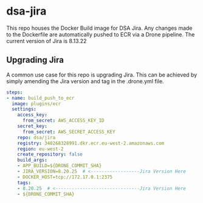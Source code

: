 # dsa-jira
This repo houses the Docker Build image for DSA Jira. Any changes made to the Dockerfile are automatically pushed to ECR via a Drone pipeline. The current version of Jira is 8.13.22

## Upgrading Jira
A common use case for this repo is upgrading Jira. This can be achieved by simply amending the Jira version and tag in the .drone.yml file.
```yaml
steps:
- name: build_push_to_ecr
  image: plugins/ecr
  settings:
    access_key:
      from_secret: AWS_ACCESS_KEY_ID
    secret_key:
      from_secret: AWS_SECRET_ACCESS_KEY
    repo: dsa/jira
    registry: 340268328991.dkr.ecr.eu-west-2.amazonaws.com
    region: eu-west-2
    create_repository: false
    build_args:
    - APP_BUILD=${DRONE_COMMIT_SHA}
    - JIRA_VERSION=8.20.25  # <------------------Jira Version Here
    - DOCKER_HOST=tcp://172.17.0.1:2375
    tags:
    - 8.20.25  # <-------------------------------Jira Version Here
    - ${DRONE_COMMIT_SHA}
```
 
 
